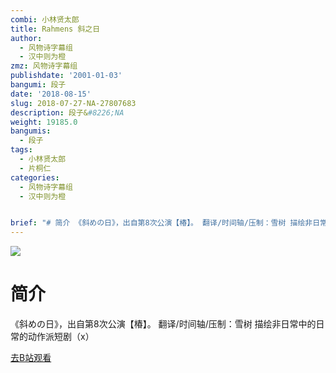 ```yaml
---
combi: 小林贤太郎
title: Rahmens 斜之日
author:
  - 风物诗字幕组
  - 汉中则为橙
zmz: 风物诗字幕组
publishdate: '2001-01-03'
bangumi: 段子
date: '2018-08-15'
slug: 2018-07-27-NA-27807683
description: 段子&#8226;NA
weight: 19185.0
bangumis:
  - 段子
tags:
  - 小林贤太郎
  - 片桐仁
categories:
  - 风物诗字幕组
  - 汉中则为橙


brief: "# 简介 《斜めの日》，出自第8次公演【椿】。 翻译/时间轴/压制：雪树 描绘非日常中的日常的动作派短剧（x）"
---
```

![](https://i.imgur.com/p7eq48x.jpg)
# 简介  
《斜めの日》，出自第8次公演【椿】。
翻译/时间轴/压制：雪树
描绘非日常中的日常的动作派短剧（x）  

[去B站观看](https://www.bilibili.com/video/av27807683/)
 
